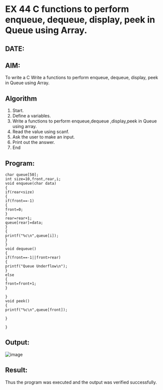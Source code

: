 

# EX 44 C functions to perform enqueue, dequeue, display, peek in Queue using Array.
## DATE:
## AIM:
To write a C Write a functions to perform enqueue, dequeue, display, peek in Queue using Array.

## Algorithm
1. Start. 
2. Define a variables. 
3. Write a functions to perform enqueue,dequeue ,display,peek in Queue using array. 
4. Read the value using scanf. 
5. Ask the user to make an input. 
6. Print out the answer. 
7. End   

## Program:
```
char queue[50]; 
int size=10,front,rear,i; 
void enqueue(char data) 
{ 
if(rear<size) 
{ 
if(front==-1) 
{ 
front=0; 
} 
rear=rear+1; 
queue[rear]=data; 
} 
{ 
printf("%c\n",queue[i]); 
} 
} 
void dequeue() 
{  
if(front==-1||front>rear) 
{ 
printf("Queue Underflow\n"); 
} 
else 
{ 
front=front+1; 
} 
 
} 
void peek() 
{ 
printf("%c\n",queue[front]); 
 
} 
 
}
```

## Output:
![image](https://github.com/user-attachments/assets/3c69a98a-cbb9-4608-b259-f8cb31a3a653)


## Result:
Thus the program was executed and the output was verified successfully.

